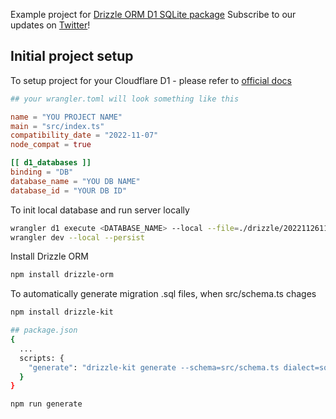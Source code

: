 Example project for [Drizzle ORM D1 SQLite package](https://github.com/drizzle-team/drizzle-orm/tree/main/drizzle-orm/src/sqlite-core)
Subscribe to our updates on [Twitter](https://twitter.com/DrizzleOrm)!

## Initial project setup

To setup project for your Cloudflare D1 - please refer to [official docs](https://developers.cloudflare.com/d1/)

```toml
## your wrangler.toml will look something like this

name = "YOU PROJECT NAME"
main = "src/index.ts"
compatibility_date = "2022-11-07"
node_compat = true

[[ d1_databases ]]
binding = "DB"
database_name = "YOU DB NAME"
database_id = "YOUR DB ID"
```

To init local database and run server locally

```bash
wrangler d1 execute <DATABASE_NAME> --local --file=./drizzle/20221126113135/migration.sql
wrangler dev --local --persist
```

Install Drizzle ORM

```bash
npm install drizzle-orm
```

To automatically generate migration .sql files, when src/schema.ts chages
```bash
npm install drizzle-kit

## package.json
{
  ...
  scripts: {
    "generate": "drizzle-kit generate --schema=src/schema.ts dialect=sqlite"
  }
}

npm run generate
```
